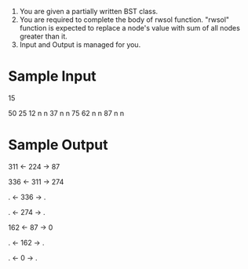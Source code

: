 1. You are given a partially written BST class.
2. You are required to complete the body of rwsol function. "rwsol" function is expected to replace a node's value with sum of all nodes greater than it.
3. Input and Output is managed for you. 



# Sample Input

15

50 25 12 n n 37 n n 75 62 n n 87 n n

# Sample Output

311 <- 224 -> 87

336 <- 311 -> 274

. <- 336 -> .

. <- 274 -> .

162 <- 87 -> 0

. <- 162 -> .

. <- 0 -> .